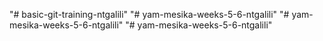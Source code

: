 "# basic-git-training-ntgalili" 
"# yam-mesika-weeks-5-6-ntgalili" 
"# yam-mesika-weeks-5-6-ntgalili" 
"# yam-mesika-weeks-5-6-ntgalili" 

